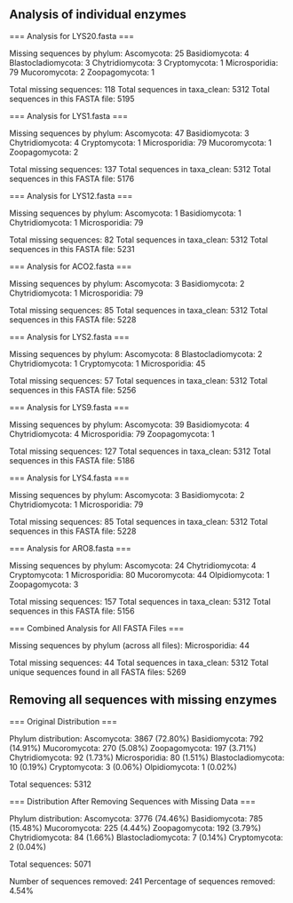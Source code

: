 ## Analysis of individual enzymes

=== Analysis for LYS20.fasta ===

Missing sequences by phylum:
Ascomycota: 25
Basidiomycota: 4
Blastocladiomycota: 3
Chytridiomycota: 3
Cryptomycota: 1
Microsporidia: 79
Mucoromycota: 2
Zoopagomycota: 1

Total missing sequences: 118
Total sequences in taxa_clean: 5312
Total sequences in this FASTA file: 5195


=== Analysis for LYS1.fasta ===

Missing sequences by phylum:
Ascomycota: 47
Basidiomycota: 3
Chytridiomycota: 4
Cryptomycota: 1
Microsporidia: 79
Mucoromycota: 1
Zoopagomycota: 2

Total missing sequences: 137
Total sequences in taxa_clean: 5312
Total sequences in this FASTA file: 5176


=== Analysis for LYS12.fasta ===

Missing sequences by phylum:
Ascomycota: 1
Basidiomycota: 1
Chytridiomycota: 1
Microsporidia: 79

Total missing sequences: 82
Total sequences in taxa_clean: 5312
Total sequences in this FASTA file: 5231


=== Analysis for ACO2.fasta ===

Missing sequences by phylum:
Ascomycota: 3
Basidiomycota: 2
Chytridiomycota: 1
Microsporidia: 79

Total missing sequences: 85
Total sequences in taxa_clean: 5312
Total sequences in this FASTA file: 5228


=== Analysis for LYS2.fasta ===

Missing sequences by phylum:
Ascomycota: 8
Blastocladiomycota: 2
Chytridiomycota: 1
Cryptomycota: 1
Microsporidia: 45

Total missing sequences: 57
Total sequences in taxa_clean: 5312
Total sequences in this FASTA file: 5256


=== Analysis for LYS9.fasta ===

Missing sequences by phylum:
Ascomycota: 39
Basidiomycota: 4
Chytridiomycota: 4
Microsporidia: 79
Zoopagomycota: 1

Total missing sequences: 127
Total sequences in taxa_clean: 5312
Total sequences in this FASTA file: 5186


=== Analysis for LYS4.fasta ===

Missing sequences by phylum:
Ascomycota: 3
Basidiomycota: 2
Chytridiomycota: 1
Microsporidia: 79

Total missing sequences: 85
Total sequences in taxa_clean: 5312
Total sequences in this FASTA file: 5228


=== Analysis for ARO8.fasta ===

Missing sequences by phylum:
Ascomycota: 24
Chytridiomycota: 4
Cryptomycota: 1
Microsporidia: 80
Mucoromycota: 44
Olpidiomycota: 1
Zoopagomycota: 3

Total missing sequences: 157
Total sequences in taxa_clean: 5312
Total sequences in this FASTA file: 5156

=== Combined Analysis for All FASTA Files ===

Missing sequences by phylum (across all files):
Microsporidia: 44

Total missing sequences: 44
Total sequences in taxa_clean: 5312
Total unique sequences found in all FASTA files: 5269


## Removing all sequences with missing enzymes

=== Original Distribution ===

Phylum distribution:
Ascomycota: 3867 (72.80%)
Basidiomycota: 792 (14.91%)
Mucoromycota: 270 (5.08%)
Zoopagomycota: 197 (3.71%)
Chytridiomycota: 92 (1.73%)
Microsporidia: 80 (1.51%)
Blastocladiomycota: 10 (0.19%)
Cryptomycota: 3 (0.06%)
Olpidiomycota: 1 (0.02%)

Total sequences: 5312

=== Distribution After Removing Sequences with Missing Data ===

Phylum distribution:
Ascomycota: 3776 (74.46%)
Basidiomycota: 785 (15.48%)
Mucoromycota: 225 (4.44%)
Zoopagomycota: 192 (3.79%)
Chytridiomycota: 84 (1.66%)
Blastocladiomycota: 7 (0.14%)
Cryptomycota: 2 (0.04%)

Total sequences: 5071

Number of sequences removed: 241
Percentage of sequences removed: 4.54%